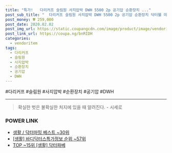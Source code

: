 ```yaml
--- 
title: "특가!   다리커프 슬림원 사지압박 DWH 5500 2p 공기압 순환장치 ..." 
post_sub_title: "  다리커프 슬림원 사지압박 DWH 5500 2p 공기압 순환장치 닥터웰 마사지기" 
post_money: ₩ 259,000 
post_date: 2020.02.02 
post_img_url: https://static.coupangcdn.com/image/product/image/vendoritem/2018/07/06/3267117661/26e86976-502d-45fc-ad28-58364ba00082.jpg 
post_link_url: https://coupa.ng/bnRIDH 
categories: 
  - vendoritem 
tags: 
  - 다리커프 
  - 슬림원 
  - 사지압박 
  - 순환장치 
  - 공기압 
  - DWH 
--- 
```

  #다리커프 #슬림원 #사지압박 #순환장치 #공기압 #DWH 
<hr> 

> 확실한 벗은 불확실한 처지에 있을 때 알려진다. - 시세로 


### POWER LINK

* <a href="https://blog.naver.com/santokki14/221787123587" target="_blank">생활 / 닥터마밍 베스트 ~30위</a>
* <a href="https://blog.naver.com/fasyy4321/221773470666" target="_blank"> [생활] 바디닥터스특가정보 순위 ~57위</a>
* <a href="https://blog.naver.com/an0733/221786197526" target="_blank"> TOP ~15위 [생활] 닥터파베</a>
